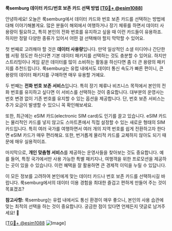 **룩semburg 데이터 카드/번호 보존 카드 선택 방법 [[TG💪+ @esim1088](https://t.me/s/esim1088)]**

안녕하세요! 오늘은 룩semburg에서 데이터 카드와 번호 보존 카드를 선택하는 방법에 대해 이야기해볼게요. 많은 분들이 해외에서 여행하거나 장기 체류를 하면서 데이터 사용량이 필요하고, 특히 본인의 전화 번호를 유지하고 싶을 때 이런 카드들이 유용하죠. 하지만 정말 다양한 종류가 있어서 어떤 걸 선택해야 할지 막막할 수 있어요.

첫 번째로 고려해야 할 것은 **데이터 사용량**입니다. 만약 일상적인 소셜 미디어나 간단한 웹 서핑 정도만 하신다면 기본 데이터 패키지를 선택하는 것도 충분할 수 있어요. 하지만 스트리밍이나 게임 같은 데이터를 많이 소비하는 활동을 하신다면 좀 더 큰 용량의 패키지를 추천드립니다. 룩semburg는 유럽 내에서도 데이터 통신 속도가 빠른 편이니, 큰 용량의 데이터 패키지를 구매하면 매우 유용할 거예요.

두 번째는 **전화 번호 보존 서비스**입니다. 특히 장기 체류나 비즈니스 목적에서 본인의 전화 번호를 유지하고 싶다면 이 서비스를 선택하는 것이 중요합니다. 대부분의 운영사는 번호 변경 없이 기존 번호를 유지할 수 있는 옵션을 제공합니다. 단, 번호 보존 서비스는 추가 요금이 발생할 수 있으니 꼭 확인해보세요.

또한, 최근에는 eSIM 카드(electronic SIM card)도 인기를 끌고 있습니다. eSIM 카드는 물리적인 카드를 넣지 않고도 스마트폰에서 직접 설정할 수 있는 새로운 형태의 SIM 카드입니다. 특히 여러 국가를 여행하면서 여러 개의 지역 번호를 쉽게 전환하고자 한다면 eSIM 카드가 매우 편리해요. 또한, 번거롭게 물리적 카드를 교체하지 않아도 되기 때문에 매우 실용적이죠.

마지막으로, **개인 맞춤형 서비스**를 제공하는 운영사들을 찾아보는 것도 중요합니다. 예를 들어, 특정 국가에서만 사용 가능한 특별 패키지나, 여행객을 위한 프로모션을 제공하는 곳이 있을 수 있습니다. 이런 혜택을 잘 활용하면 큰 경제적 이익을 누릴 수 있답니다.

이 모든 정보를 고려하여 본인에게 맞는 데이터 카드나 번호 보존 카드를 선택하시길 바랍니다. 룩semburg에서의 데이터 이용 경험을 최대한 즐겁고 편하게 만들어 주는 것이 목표겠죠?

**참고사항:** 룩semburg는 유럽 내에서도 통신 환경이 매우 좋으니, 본인의 사용 습관에 맞는 최적의 선택을 하는 것이 중요합니다. 궁금한 점이 있다면 언제든지 댓글로 남겨주세요! 🤗

[[TG💪+ @esim1088](https://t.me/s/esim1088) ![Image](https://i.postimg.cc/Y0z9fWf4/image.png)]